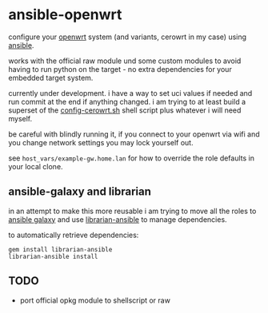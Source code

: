 ansible-openwrt
===============

configure your [openwrt] system (and variants, cerowrt in my case) using
[ansible].

works with the official raw module und some custom modules to avoid
having to run python on the target - no extra dependencies for your
embedded target system.

currently under development. i have a way to set uci values if needed
and run commit at the end if anything changed. i am trying to at least
build a superset of the [config-cerowrt.sh] shell script plus whatever
i will need myself.

be careful with blindly running it, if you connect to your openwrt via
wifi and you change network settings you may lock yourself out.


see `host_vars/example-gw.home.lan` for how to override the role
defaults in your local clone.


ansible-galaxy and librarian
----------------------------

in an attempt to make this more reusable i am trying to move all the
roles to [ansible galaxy] and use [librarian-ansible] to manage
dependencies.

to automatically retrieve dependencies:

    gem install librarian-ansible
    librarian-ansible install


TODO
----
- port official opkg module to shellscript or raw


[openwrt]: https://openwrt.org/
[ansible]: http://www.ansible.com/
[config-cerowrt.sh]: https://github.com/richb-hanover/CeroWrtScripts/blob/master/config-cerowrt.sh
[ansible galaxy]: https://galaxy.ansible.com/list#/users/3407
[librarian-ansible]: https://github.com/bcoe/librarian-ansible
